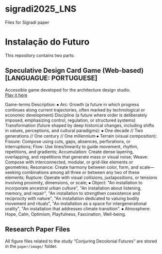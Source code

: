 # sigradi2025_LNS
Files for Sigradi paper


# Instalação do Futuro

This repository contains two parts:

## Speculative Design Card Game (Web-based) [LANGUAGUE: PORTUGUESE]
Accessible game developed for the architecture design studio.  
[Play it here](https://your-github-username.github.io/your-repo-name)

Game-terms Description:
⦁	Arc: 
Growth (a future in which progress continues along current trajectories, often marked by technological or economic development)
Discipline (a future where order is deliberately imposed, emphasizing control, regulation, or structured systems)
Transformation (future shaped by deep historical changes, including shifts in values, perceptions, and cultural paradigms):
⦁	One decade // Two generations // One century // One millennium 
⦁	Terrain (visual composition): 
Fissure: Compose using cuts, gaps, absences, perforations, or interruptions;
Flow: Use lines/linearity to guide movement, rhythm, repetitions, and gradients;
Accumulation: Create dense layering, overlapping, and repetitions that generate mass or visual noise;
Weave: Compose with interconnected, modular, or grid-like elements or geometries;
Resonance: Create harmony between color, form, and scale—seeking combinations among all three or between any two of these elements;
Rupture: Operate with visual collisions, juxtapositions, or tensions involving proximity, dimensions, or scale;
⦁	Object: "An installation to incorporate ancestral urban culture", "An installation about listening, memory, and repair", "An installation to strengthen coexistence and reciprocity with nature", "An installation dedicated to valuing bodily movement and rituals", "An installation as a space for intergenerational orality", "An installation that addresses climate transition".
⦁	Atmosphere: Hope, Calm, Optimism, Playfulness, Fascination, Well-being.


## Research Paper Files
All figure files related to the study “Conjuring Decolonial Futures” are stored in the `paper/image/` folder.
